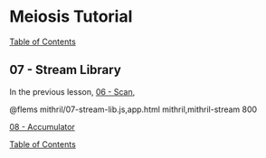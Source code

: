 # Meiosis Tutorial

[Table of Contents](toc.html)

## 07 - Stream Library

In the previous lesson, [06 - Scan](06-scan-mithril.html),

@flems mithril/07-stream-lib.js,app.html mithril,mithril-stream 800

[08 - Accumulator](08-accumulator-mithril.html)

[Table of Contents](toc.html)
